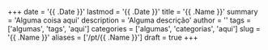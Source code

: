 +++
date = '{{ .Date }}'
lastmod = '{{ .Date }}'
title = '{{ .Name }}'
summary = 'Alguma coisa aqui'
description = 'Alguma descrição'
author = ''
tags = ['algumas', 'tags', 'aqui']
categories = ['algumas', 'categorias', 'aqui']
slug = '{{ .Name }}'
aliases = ['/pt/{{ .Name }}']
draft = true
+++
